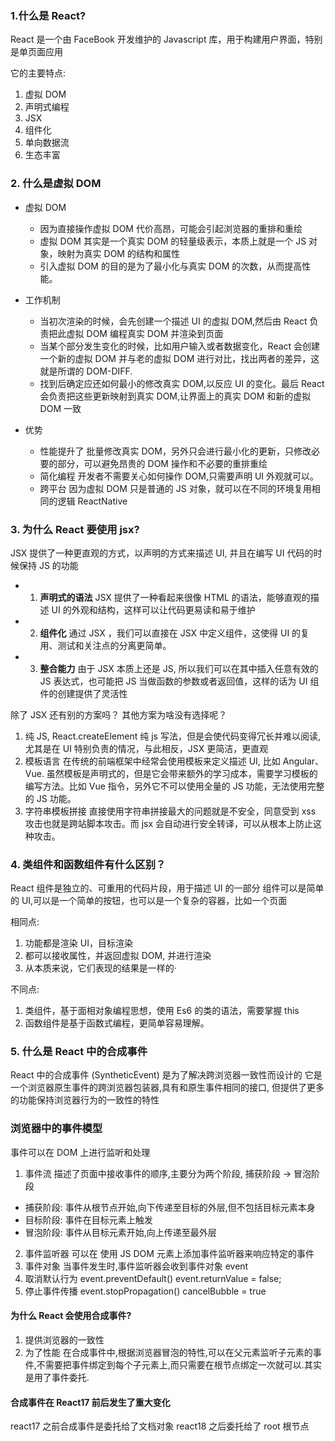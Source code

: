 ### 1.什么是 React?

React 是一个由 FaceBook 开发维护的 Javascript 库，用于构建用户界面，特别是单页面应用

它的主要特点:

1. 虚拟 DOM
2. 声明式编程
3. JSX
4. 组件化
5. 单向数据流
6. 生态丰富

### 2. 什么是虚拟 DOM

- 虚拟 DOM

  - 因为直接操作虚拟 DOM 代价高昂，可能会引起浏览器的重排和重绘
  - 虚拟 DOM 其实是一个真实 DOM 的轻量级表示，本质上就是一个 JS 对象，映射为真实 DOM 的结构和属性
  - 引入虚拟 DOM 的目的是为了最小化与真实 DOM 的次数，从而提高性能。

- 工作机制

  - 当初次渲染的时候，会先创建一个描述 UI 的虚拟 DOM,然后由 React 负责把此虚拟 DOM 编程真实 DOM 并渲染到页面
  - 当某个部分发生变化的时候，比如用户输入或者数据变化，React 会创建一个新的虚拟 DOM 并与老的虚拟 DOM 进行对比，找出两者的差异，这就是所谓的 DOM-DIFF.
  - 找到后确定应还如何最小的修改真实 DOM,以反应 UI 的变化。最后 React 会负责把这些更新映射到真实 DOM,让界面上的真实 DOM 和新的虚拟 DOM 一致

- 优势
  - 性能提升了 批量修改真实 DOM，另外只会进行最小化的更新，只修改必要的部分，可以避免昂贵的 DOM 操作和不必要的重排重绘
  - 简化编程 开发者不需要关心如何操作 DOM,只需要声明 UI 外观就可以。
  - 跨平台 因为虚拟 DOM 只是普通的 JS 对象，就可以在不同的环境复用相同的逻辑 ReactNative

### 3. 为什么 React 要使用 jsx?

JSX 提供了一种更直观的方式，以声明的方式来描述 UI, 并且在编写 UI 代码的时候保持 JS 的功能

- 1. **声明式的语法** JSX 提供了一种看起来很像 HTML 的语法，能够直观的描述 UI 的外观和结构，这样可以让代码更易读和易于维护
- 2. **组件化** 通过 JSX ，我们可以直接在 JSX 中定义组件，这使得 UI 的复用、测试和关注点的分离更简单。
- 3. **整合能力** 由于 JSX 本质上还是 JS, 所以我们可以在其中插入任意有效的 JS 表达式，也可能把 JS 当做函数的参数或者返回值，这样的话为 UI 组件的创建提供了灵活性

除了 JSX 还有别的方案吗？ 其他方案为啥没有选择呢？

1. 纯 JS, React.createElement 纯 js 写法，但是会使代码变得冗长并难以阅读, 尤其是在 UI 特别负责的情况，与此相反，JSX 更简洁，更直观
2. 模板语言 在传统的前端框架中经常会使用模板来定义描述 UI, 比如 Angular、Vue. 虽然模板是声明式的，但是它会带来额外的学习成本，需要学习模板的编写方法。比如 Vue 指令，另外它不可以使用全量的 JS 功能，无法使用完整的 JS 功能。
3. 字符串模板拼接 直接使用字符串拼接最大的问题就是不安全，同意受到 xss 攻击也就是跨站脚本攻击。而 jsx 会自动进行安全转译，可以从根本上防止这种攻击。

### 4. 类组件和函数组件有什么区别？

React 组件是独立的、可重用的代码片段，用于描述 UI 的一部分
组件可以是简单的 UI,可以是一个简单的按钮，也可以是一个复杂的容器，比如一个页面

相同点:

1. 功能都是渲染 UI，目标渲染
2. 都可以接收属性，并返回虚拟 DOM, 并进行渲染
3. 从本质来说，它们表现的结果是一样的·

不同点:

1. 类组件，基于面相对象编程思想，使用 Es6 的类的语法，需要掌握 this
2. 函数组件是基于函数式编程，更简单容易理解。

### 5. 什么是 React 中的合成事件

React 中的合成事件 (SyntheticEvent) 是为了解决跨浏览器一致性而设计的
它是一个浏览器原生事件的跨浏览器包装器,具有和原生事件相同的接口, 但提供了更多的功能保持浏览器行为的一致性的特性

### 浏览器中的事件模型

事件可以在 DOM 上进行监听和处理

1. 事件流 描述了页面中接收事件的顺序,主要分为两个阶段, 捕获阶段 -> 冒泡阶段

- 捕获阶段: 事件从根节点开始,向下传递至目标的外层,但不包括目标元素本身
- 目标阶段: 事件在目标元素上触发
- 冒泡阶段: 事件从目标元素开始,向上传递至最外层

2. 事件监听器 可以在 使用 JS DOM 元素上添加事件监听器来响应特定的事件
3. 事件对象 当事件发生时,事件监听器会收到事件对象 event
4. 取消默认行为 event.preventDefault() event.returnValue = false;
5. 停止事件传播 event.stopPropagation() cancelBubble = true

#### 为什么 React 会使用合成事件?

1. 提供浏览器的一致性
2. 为了性能 在合成事件中,根据浏览器冒泡的特性,可以在父元素监听子元素的事件,不需要把事件绑定到每个子元素上,而只需要在根节点绑定一次就可以.其实是用了事件委托.

#### 合成事件在 React17 前后发生了重大变化

react17 之前合成事件是委托给了文档对象
react18 之后委托给了 root 根节点
